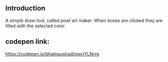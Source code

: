 Introduction
--------------
A simple draw tool, called pixel art maker. When boxes  are clicked they are filled with the selected color.

codepen link:
-------------
https://codepen.io/bhatnaushad/pen/YLNrrg
